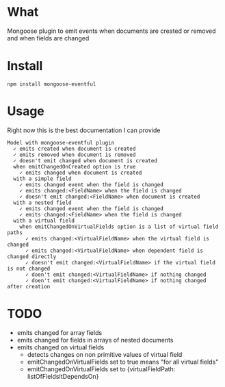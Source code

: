 # What
Mongoose plugin to emit events when documents are created or removed and when fields are changed

# Install
`npm install mongoose-eventful`

# Usage
Right now this is the best documentation I can provide
```
Model with mongoose-eventful plugin
  ✓ emits created when document is created 
  ✓ emits removed when document is removed 
  ✓ doesn't emit changed when document is created 
  when emitChangedOnCreated option is true
    ✓ emits changed when document is created 
  with a simple field
    ✓ emits changed event when the field is changed 
    ✓ emits changed:<FieldName> when the field is changed 
    ✓ doesn't emit changed:<FieldName> when document is created 
  with a nested field
    ✓ emits changed event when the field is changed 
    ✓ emits changed:<FieldName> when the field is changed 
  with a virtual field
    when emitChangedOnVirtualFields option is a list of virtual field paths
      ✓ emits changed:<VirtualFieldName> when the virtual field is changed 
      ✓ emits changed:<VirtualFieldName> when dependent field is changed directly 
      ✓ doesn't emit changed:<VirtualFieldName> if the virtual field is not changed 
      ✓ doen't emit changed:<VirtualFieldName> if nothing changed 
      ✓ doen't emit changed:<VirtualFieldName> if nothing changed after creation 
```

# TODO
* emits changed for array fields
* emits changed for fields in arrays of nested documents
* emits changed on virtual fields
  * detects changes on non primitive values of virtual field
  * emitChangedOnVirtualFields set to true means "for all virtual fields"
  * emitChangedOnVirtualFields set to {virtualFieldPath: listOfFieldsItDependsOn}
